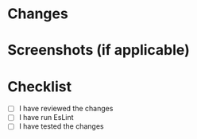 # Changes

<!-- Describe the changes you made -->

# Screenshots (if applicable)

# Checklist

- [ ] I have reviewed the changes
- [ ] I have run EsLint
- [ ] I have tested the changes